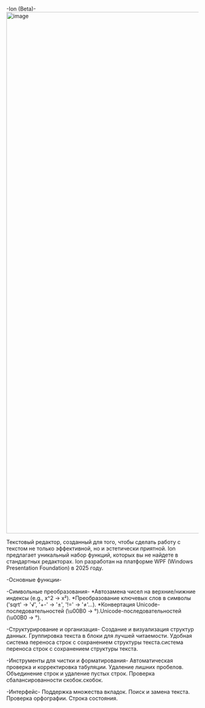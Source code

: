 -Ion (Beta)-
<img width="2560" height="1368" alt="image" src="https://github.com/user-attachments/assets/b3a3aba3-5dcb-451a-a347-181290b5f340" />

Текстовый редактор, созданный для того, чтобы сделать работу с текстом не только эффективной, но и эстетически приятной.
Ion предлагает уникальный набор функций, которых вы не найдете в стандартных редакторах.
Ion разработан на платформе WPF (Windows Presentation Foundation) в 2025 году.

-Основные функции-

-Символьные преобразования-
 *Автозамена чисел на верхние/нижние индексы (e.g., x^2 → x²).
 *Преобразование ключевых слов в символы ('sqrt' → '√', '+-' → '±', '!=' → '≠'...).
 *Конвертация Unicode-последовательностей (\u00B0 → °).Unicode-последовательностей (\u00B0 → °).

-Структурирование и организация-
 Создание и визуализация структур данных.
 Группировка текста в блоки для лучшей читаемости.
 Удобная система переноса строк с сохранением структуры текста.система переноса строк с сохранением структуры текста.

-Инструменты для чистки и форматирования-
 Автоматическая проверка и корректировка табуляции.
 Удаление лишних пробелов.
 Объединение строк и удаление пустых строк.
 Проверка сбалансированности скобок.скобок.

-Интерфейс-
 Поддержка множества вкладок.
 Поиск и замена текста.
 Проверка орфографии.
 Строка состояния.
